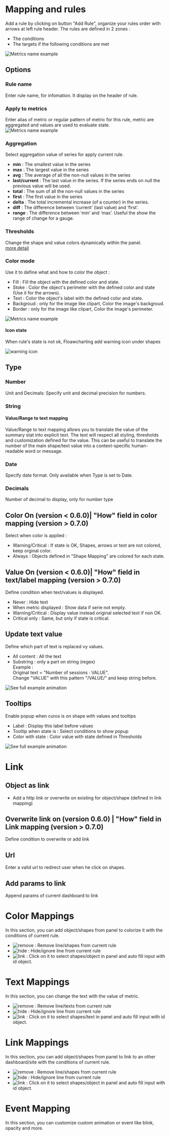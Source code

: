 # Mapping and rules
Add a rule by clicking on button "Add Rule", organize your rules order with arrows at left rule header.
The rules are defined in 2 zones :
  - The conditions
  - The targets if the following conditions are met  

![Metrics name example](images/rules_conditions.png)

## Options
### Rule name  
  Enter rule name, for infomation. It display on the header of rule.

### Apply to metrics 
  Enter alias of metric or regular pattern of metric for this rule, metric are aggregated and values are used to evaluate state.  
  ![Metrics name example](images/mp_metrics_name.png)

### Aggregation
  Select aggregation value of series for apply current rule.

  - **min** : The smallest value in the series
  - **max** : The largest value in the series
  - **avg** : The average of all the non-null values in the series
  - **last/current** : The last value in the series. If the series ends on null the previous value will be used.
  - **total** : The sum of all the non-null values in the series
  - **first** : The first value in the series
  - **delta** : The total incremental increase (of a counter) in the series.
  - **diff** : The difference between ‘current’ (last value) and ‘first’.
  - **range** : The difference between ‘min’ and ‘max’. Useful the show the range of change for a gauge.

### Thresholds
  Change the shape and value colors dynamically within the panel.  
  [more detail](THRESHOLDS)

### Color mode
  Use it to define what and how to color the object :
  - Fill : Fill the object with the defined color and state.
  - Stoke : Color the object's perimeter with the defined color and state (Use it for the arrows).
  - Text : Color the object's label with the defined color and state.
  - Backgroud : only for the image like clipart, Color the image's backgroud.
  - Border : only for the image like clipart, Color the image's perimeter.  

![Metrics name example](images/colormode_ani.png)

#### Icon state
When rule's state is not ok, Floawcharting add warning icon under shapes

![warning icon](images/mapping_iconstate_ani.png)

## Type
### Number
  Unit and Decimals: Specify unit and decimal precision for numbers.

### String
#### Value/Range to text mapping
  Value/Range to text mapping allows you to translate the value of the summary stat into explicit text. The text will respect all styling, thresholds and customization defined for the value. This can be useful to translate the number of the main shape/text value into a context-specific human-readable word or message.

### Date
  Specify date format. Only available when Type is set to Date.

### Decimals
  Number of decimal to display, only for number type

## Color On (version < 0.6.0)| "How" field  in color mapping (version > 0.7.0)
  Select when color is applied :
  - Warning/Critical : If state is OK, Shapes, arrows or text are not colored, keep orginal color.
  - Always : Objects defined in "Shape Mapping" are colored for each state.

## Value On (version < 0.6.0)| "How" field  in text/label mapping (version > 0.7.0)
  Define condition when text/values is displayed.
  - Never : Hide text
  - When metric displayed : Show data if serie not empty.
  - Warning/Critical : Display value instead original selected text if non OK.
  - Critical only : Same, but only if state is critical.

## Update text value
  Define which part of text is replaced vy values.
  - All content : All the text
  - Substring : only a part on string (regex)  
      Example :  
        Original text = "Number of sessions : VALUE".  
        Change "VALUE" with this pattern "/VALUE/" and keep string before.  

![See full example animation](images/example_text_pattern.png)


## Tooltips
  Enable popup when curos is on shape with values and tooltips
  - Label : Display this label before values
  - Tooltip when state is : Select conditions to show popup
  - Color with state : Color value with state defined in Thresholds  

![See full example animation](images/tooltip2_ani.gif)

# Link

## Object as link
  - Add a http link or overwrite on existing for object/shape (defined in link mapping)

## Overwrite link on (version 0.6.0) | "How" field  in Link mapping (version > 0.7.0)
Define condition to overwrite or add link

## Url
Enter a valid url to redirect user when he click on shapes.

## Add params to link
Append params of current dashboard to link

# Color Mappings
In this section, you can add object/shapes from panel to colorize it with the conditions of current rule.

  - ![remove](images/fa-remove.png) : Remove line/shapes from current rule
  - ![hide](images/fa-hide.png) : Hide/ignore line from current rule
  - ![link](images/fa-link.png) : Click on it to select shapes/object in panel and auto fill input with id object.


# Text Mappings
In this section, you can change the text with the value of metric.

  - ![remove](images/fa-remove.png) : Remove line/texts from current rule
  - ![hide](images/fa-hide.png) : Hide/ignore line from current rule
  - ![link](images/fa-link.png) : Click on it to select shapes/text in panel and auto fill input with id object.


# Link Mappings
In this section, you can add object/shapes from panel to link to an other dashboard/site with the conditions of current rule.

  - ![remove](images/fa-remove.png) : Remove line/shapes from current rule
  - ![hide](images/fa-hide.png) : Hide/ignore line from current rule
  - ![link](images/fa-link.png) : Click on it to select shapes/object in panel and auto fill input with id object.

# Event Mapping
In this section, you can customize custom animation or event like blink, opacity and more.

